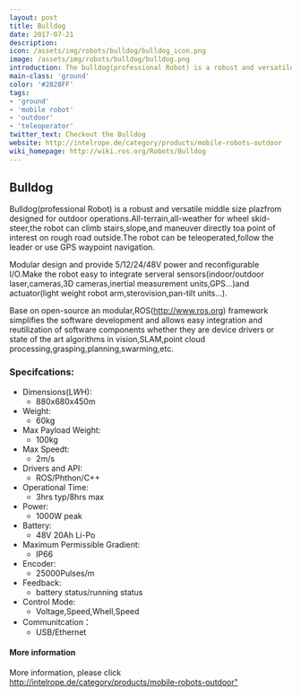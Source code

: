 ```yaml
---
layout: post
title: Bulldog
date: 2017-07-21
description:
icon: /assets/img/robots/bulldog/bulldog_icon.png
image: /assets/img/robots/bulldog/bulldog.png
introduction: The bulldog(professional Robot) is a robust and versatile middle size plazfrom designed for outdoor operations.
main-class: 'ground'
color: '#2828FF'
tags:
- 'ground'
- 'mobile robot'
- 'outdoor'
- 'teleoperator'
twitter_text: Checkout the Bulldog
website: http://intelrope.de/category/products/mobile-robots-outdoor
wiki_homepage: http://wiki.ros.org/Robots/Bulldog
---
```


## Bulldog
Bulldog(professional Robot) is a robust and versatile middle size plazfrom designed for outdoor operations.All-terrain,all-weather for wheel skid-steer,the robot can climb stairs,slope,and maneuver directly toa point of interest on rough road outside.The robot can be teleoperated,follow the leader or use GPS waypoint navigation.
  
Modular design and provide 5/12/24/48V power and reconfigurable I/O.Make the robot easy to integrate serveral sensors(indoor/outdoor laser,cameras,3D cameras,inertial measurement units,GPS...)and actuator(light weight robot arm,sterovision,pan-tilt units...).

Base on open-source an modular,ROS(http://www.ros.org) framework simplifies the software development and allows easy integration and reutilization of software components whether they are device drivers or state of the art algorithms in vision,SLAM,point cloud processing,grasping,planning,swarming,etc.

### Specifcations:


* Dimensions(L*W*H):
     * 880x680x450m	
* Weight:
     * 60kg
* Max Payload Weight:
     * 100kg
* Max Speedt:
     * 2m/s
* Drivers and API:
     * ROS/Phthon/C++
* Operational Time:
     * 3hrs typ/8hrs max
* Power:
     * 1000W peak
* Battery:
     * 48V 20Ah Li-Po
* Maximum Permissible Gradient:
     * IP66
* Encoder:
     * 25000Pulses/m
* Feedback:
     * battery status/running status
* Control Mode:
     * Voltage,Speed,Whell,Speed
* Communitcation：
     * USB/Ethernet


#### More information

More information, please click <http://intelrope.de/category/products/mobile-robots-outdoor">
